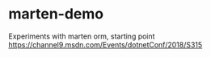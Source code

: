 # marten-demo
Experiments with marten orm, starting point https://channel9.msdn.com/Events/dotnetConf/2018/S315
